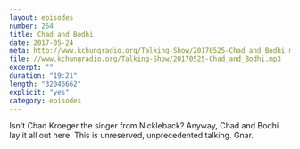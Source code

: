 ```yaml
---
layout: episodes
number: 264
title: Chad and Bodhi
date: 2017-05-24
meta: http://www.kchungradio.org/Talking-Show/20170525-Chad_and_Bodhi.mp3
file: //www.kchungradio.org/Talking-Show/20170525-Chad_and_Bodhi.mp3
excerpt: ""
duration: "19:21"
length: "32046662"
explicit: "yes"
category: episodes
---
```

Isn't Chad Kroeger the singer from Nickleback? Anyway, Chad and Bodhi lay it all out here. This is unreserved, unprecedented talking. Gnar. 
